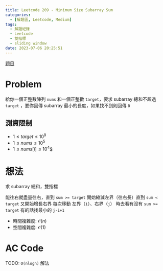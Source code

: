 ```yaml
---
title: Leetcode 209 - Minimum Size Subarray Sum
categories:
  - [解題區, Leetcode, Medium]
tags:
  - 解題紀錄
  - Leetcode
  - 雙指標
  - sliding window
date: 2023-07-06 20:25:51
---
```


[題目](https://leetcode.com/problems/minimum-size-subarray-sum/)

# Problem

給你一個正整數陣列 `nums` 和一個正整數 `target`，要求 subarray 總和不超過 `target` ，要你回傳 subarray 最小的長度，如果找不到則回傳 `0`

## 測資限制

- $1 \le target \le 10^9$
- $1 \le nums \le 10^5$
- $1 \le nums[i] \le 10^4$$

# 想法

求 subarray 總和，雙指標

能往右就盡量往右，直到 `sum >= target` 開始縮減左界（往右長）直到 `sum < target` 又開始增長右界
每次移動 左界（`i`）、右界（`j`） 時去看有沒有 `sum >= target` 有的話找最小的 `j-i+1`  

- 時間複雜度: $\mathcal{O}(n)$
- 空間複雜度: $\mathcal{O}(1)$

# AC Code

<script src="https://emgithub.com/embed-v2.js?target=https%3A%2F%2Fgithub.com%2Froy4801%2Fsolved_problems%2Fblob%2Fmaster%2Fleetcode%2F209.cpp%23L18-L51&style=github&type=code&showBorder=on&showLineNumbers=on&showFileMeta=on&showFullPath=on&showCopy=on"></script>

TODO: `O(nlogn)` 解法

